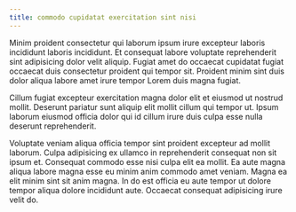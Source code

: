 ```yaml
---
title: commodo cupidatat exercitation sint nisi
---
```


Minim proident consectetur qui laborum ipsum irure excepteur laboris incididunt laboris incididunt. Et consequat labore voluptate reprehenderit sint adipisicing dolor velit aliquip. Fugiat amet do occaecat cupidatat fugiat occaecat duis consectetur proident qui tempor sit. Proident minim sint duis dolor aliqua labore amet irure tempor Lorem duis magna fugiat.

Cillum fugiat excepteur exercitation magna dolor elit et eiusmod ut nostrud mollit. Deserunt pariatur sunt aliquip elit mollit cillum qui tempor ut. Ipsum laborum eiusmod officia dolor qui id cillum irure duis culpa esse nulla deserunt reprehenderit.

Voluptate veniam aliqua officia tempor sint proident excepteur ad mollit laborum. Culpa adipisicing ex ullamco in reprehenderit consequat non sit ipsum et. Consequat commodo esse nisi culpa elit ea mollit. Ea aute magna aliqua labore magna esse eu minim anim commodo amet veniam. Magna ea elit minim sint sit anim magna. In do est officia eu aute tempor ut dolore tempor aliqua dolore incididunt aute. Occaecat consequat adipisicing irure velit do.